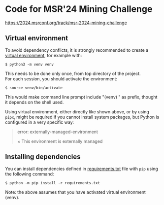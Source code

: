 # Code for MSR'24 Mining Challenge

https://2024.msrconf.org/track/msr-2024-mining-challenge

## Virtual environment

To avoid dependency conflicts, it is strongly recommended to create
a [virtual environment][venv], for example with:
```cli
$ python3 -m venv venv
```

This needs to be done only once, from top directory of the project.  
For each session, you should activate the environment:
```cli
$ source venv/bin/activate
```
This would make command line prompt include "(venv) " as prefix,
thought it depends on the shell used.

Using virtual environment, either directly like shown above, or
by using `pipx`, might be required if you cannot install system
packages, but Python is configured in a very specific way:

> error: externally-managed-environment
>
> × This environment is externally managed

[venv]: https://python.readthedocs.io/en/stable/library/venv.html

## Installing dependencies

You can install dependencies defined in [requirements.txt][] file
with `pip` using the following command:
```cli
$ python -m pip install -r requirements.txt
```
Note: the above assumes that you have activated virtual environment (venv). 

[requirements.txt]: https://pip.pypa.io/en/stable/reference/requirements-file-format/
